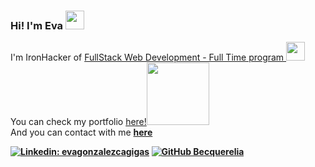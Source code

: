 ### Hi! I'm Eva <img src="https://media.giphy.com/media/31vamYdZV5ISQ/giphy.gif" width="30">

<p>I'm IronHacker of <a href="https://www.ironhack.com/en/web-development/madrid?utm_campaign=MAD_Spain_Madrid_Global_Search_Generic_EN&utm_source=google&utm_content=search-unbranded&utm_medium=cpc&utm_term=full%20stack%20bootcamp&gclid=CjwKCAjwrqqSBhBbEiwAlQeqGlhAfg1NcDLo9bnmfwhbq4vyTfgsaC2aSPA3u_voghWb4v5LgFHPOxoCV_8QAvD_BwE">FullStack Web Development - Full Time program </a> <img src="https://media.giphy.com/media/WUlplcMpOCEmTGBtBW/giphy.gif" width="30">
</br>You can check my portfolio <a href="https://portfolio-eva.netlify.app/">here!</a><img src="https://media.giphy.com/media/TeJVozbf8z7VpWm4ju/giphy.gif" width="100">
</br> And you can contact with me <a href="mailto:evarteca@gmail.com"><b>here<b></a> 
</p>

[![Linkedin: evagonzalezcagigas](https://img.shields.io/badge/-evagonzalezcagigas-blue?style=flat-square&logo=Linkedin&logoColor=white&link=https://www.linkedin.com/in/evagonzalezcagigas/)](https://www.linkedin.com/in/evagonzalezcagigas/)
[![GitHub Becquerelia](https://img.shields.io/github/followers/Becquerelia?label=follow&style=social)](https://github.com/Becquerelia)
